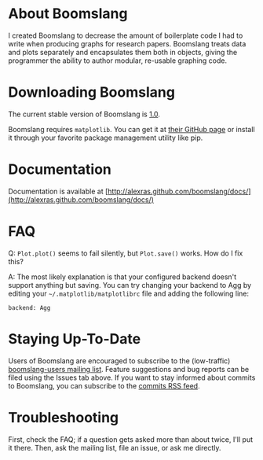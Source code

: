 # About Boomslang

I created Boomslang to decrease the amount of boilerplate code I had to write
when producing graphs for research papers. Boomslang treats data and plots
separately and encapsulates them both in objects, giving the programmer the
ability to author modular, re-usable graphing code.

# Downloading Boomslang

The current stable version of Boomslang is
[1.0](https://github.com/downloads/alexras/boomslang/boomslang-1.0.tar.gz).

Boomslang requires `matplotlib`. You can get it at [their GitHub
page](http://github.com/matplotlib/matplotlib) or install it through your
favorite package management utility like pip.

# Documentation

Documentation is available at [http://alexras.github.com/boomslang/docs/](http://alexras.github.com/boomslang/docs/)

# FAQ

Q: `Plot.plot()` seems to fail silently, but `Plot.save()` works. How do I fix this?

A: The most likely explanation is that your configured backend doesn't support
anything but saving. You can try changing your backend to Agg by editing your
`~/.matplotlib/matplotlibrc` file and adding the following line:

    backend: Agg

# Staying Up-To-Date

Users of Boomslang are encouraged to subscribe to the (low-traffic)
[boomslang-users mailing list](http://groups.google.com/group/boomslang-users). Feature
suggestions and bug reports can be filed using the Issues tab above. If you
want to stay informed about commits to Boomslang, you can subscribe to the
[commits RSS feed](https://github.com/alexras/boomslang/commits/master.atom).

# Troubleshooting

First, check the FAQ; if a question gets asked more than about twice, I'll put
it there. Then, ask the mailing list, file an issue, or ask me directly.
